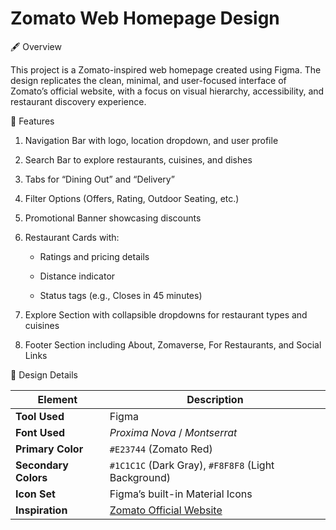 # Zomato Web Homepage Design
🖋️ Overview

This project is a Zomato-inspired web homepage created using Figma.
The design replicates the clean, minimal, and user-focused interface of Zomato’s official website, with a focus on visual hierarchy, accessibility, and restaurant discovery experience.

🧠 Features

1. Navigation Bar with logo, location dropdown, and user profile

2. Search Bar to explore restaurants, cuisines, and dishes

3. Tabs for “Dining Out” and “Delivery”

4. Filter Options (Offers, Rating, Outdoor Seating, etc.)

5. Promotional Banner showcasing discounts

6. Restaurant Cards with:

   - Ratings and pricing details

   - Distance indicator

   - Status tags (e.g., Closes in 45 minutes)

7. Explore Section with collapsible dropdowns for restaurant types and cuisines

8. Footer Section including About, Zomaverse, For Restaurants, and Social Links

🎨 Design Details

| Element              | Description                                         |
| -------------------- | --------------------------------------------------- |
| **Tool Used**        | Figma                                               |
| **Font Used**        | *Proxima Nova* / *Montserrat*                       |
| **Primary Color**    | `#E23744` (Zomato Red)                              |
| **Secondary Colors** | `#1C1C1C` (Dark Gray), `#F8F8F8` (Light Background) |
| **Icon Set**         | Figma’s built-in Material Icons                     |
| **Inspiration**      | [Zomato Official Website](https://www.zomato.com)   |

